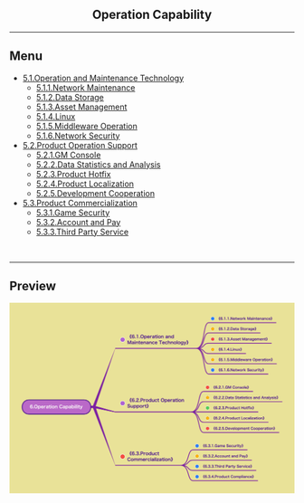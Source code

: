 <h2 align="center">Operation Capability</h2>

----


## Menu
<!--
* [6.1.运维技术](6.1.运维技术.md)
    * [⭕ 6.1.1.网络维护](6.1.1.网络维护.md)
    * [6.1.2.数据存储](6.1.2.数据存储.md)
    * [6.1.3.资产管理](6.1.3.资产管理.md)
    * [6.1.4.Linux系统](6.1.4.Linux系统.md)
    * [6.1.5.中间件运维](6.1.5.中间件运维.md)
    * [⭕ 6.1.6.网络安全](6.1.6.网络安全.md)
* [6.2.产品运营支持](6.2.产品运营支持.md)
    * [6.2.1.GM后台](6.2.1.GM后台.md)
    * [6.2.2.数据统计分析](6.2.2.数据统计分析.md)
    * [⭕ 6.2.3.产品热更新](6.2.3.产品热更新.md)
    * [6.2.4.产品本地化](6.2.4.产品本地化.md)
    * [6.2.5.开发配合](6.2.5.开发配合.md)
    * [6.2.6.AI助力游戏运营](6.2.6.AI助力游戏运营.md)
* [6.3.产品商业化](6.3.产品商业化.md)
    * [6.3.1.游戏安全](6.3.1.游戏安全.md)
    * [6.3.2.帐号与支付](6.3.2.帐号与支付.md)
    * [6.3.3.第三方服务](6.3.3.第三方服务.md)
-->
* [5.1.Operation and Maintenance Technology](mds/5.1.运维技术.md)
    * [5.1.1.Network Maintenance](mds/5.1.1.网络维护.md)
    * [5.1.2.Data Storage](mds/5.1.2.数据存储.md)
    * [5.1.3.Asset Management](mds/5.1.3.资产管理.md)
    * [5.1.4.Linux](mds/5.1.4.Linux系统.md)
    * [5.1.5.Middleware Operation](mds/5.1.5.中间件运维.md)
    * [5.1.6.Network Security](mds/5.1.6.网络安全.md)
* [5.2.Product Operation Support](mds/5.2.产品运营支持.md)
    * [5.2.1.GM Console](mds/5.2.1.GM后台.md)
    * [5.2.2.Data Statistics and Analysis](mds/5.2.2.数据统计分析.md)
    * [5.2.3.Product Hotfix](mds/5.2.3.产品热更新.md)
    * [5.2.4.Product Localization](mds/5.2.4.产品本地化.md)
    * [5.2.5.Development Cooperation](mds/5.2.5.开发配合.md)
* [5.3.Product Commercialization](mds/5.3.产品商业化.md)
    * [5.3.1.Game Security](mds/5.3.1.游戏安全.md)
    * [5.3.2.Account and Pay](mds/5.3.2.帐号与支付.md)
    * [5.3.3.Third Party Service](mds/5.3.3.第三方服务.md)
<br/>

----

## Preview
![Image loading...](../../overview/6.Operation%20Capability.png)



